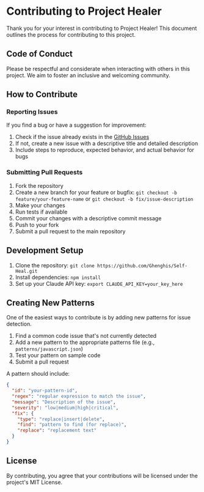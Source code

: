 # Contributing to Project Healer

Thank you for your interest in contributing to Project Healer! This document outlines the process for contributing to this project.

## Code of Conduct

Please be respectful and considerate when interacting with others in this project. We aim to foster an inclusive and welcoming community.

## How to Contribute

### Reporting Issues

If you find a bug or have a suggestion for improvement:

1. Check if the issue already exists in the [GitHub Issues](https://github.com/Ghenghis/Self-Heal/issues)
2. If not, create a new issue with a descriptive title and detailed description
3. Include steps to reproduce, expected behavior, and actual behavior for bugs

### Submitting Pull Requests

1. Fork the repository
2. Create a new branch for your feature or bugfix: `git checkout -b feature/your-feature-name` or `git checkout -b fix/issue-description`
3. Make your changes
4. Run tests if available
5. Commit your changes with a descriptive commit message
6. Push to your fork
7. Submit a pull request to the main repository

## Development Setup

1. Clone the repository: `git clone https://github.com/Ghenghis/Self-Heal.git`
2. Install dependencies: `npm install`
3. Set up your Claude API key: `export CLAUDE_API_KEY=your_key_here`

## Creating New Patterns

One of the easiest ways to contribute is by adding new patterns for issue detection.

1. Find a common code issue that's not currently detected
2. Add a new pattern to the appropriate patterns file (e.g., `patterns/javascript.json`)
3. Test your pattern on sample code
4. Submit a pull request

A pattern should include:

```json
{
  "id": "your-pattern-id",
  "regex": "regular expression to match the issue",
  "message": "Description of the issue",
  "severity": "low|medium|high|critical",
  "fix": {
    "type": "replace|insert|delete",
    "find": "pattern to find (for replace)",
    "replace": "replacement text"
  }
}
```

## License

By contributing, you agree that your contributions will be licensed under the project's MIT License.